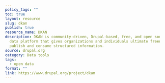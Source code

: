 ```yaml
---
policy_tags: ""
toc: true
layout: resource
slug: dkan
publish: true
resource_name: DKAN
description: DKAN is community-driven, Drupal-based, free, and open source open
  data platform that gives organizations and individuals ultimate freedom to
  publish and consume structured information.
source: drupal.org
category: Data tools
tags:
  - open data
format: ""
link: https://www.drupal.org/project/dkan
---
```

